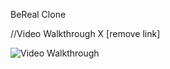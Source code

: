 
BeReal Clone



//Video Walkthrough X [remove link]

<img src='http://i.imgur.com/link/to/your/gif/file.gif' title='Video Walkthrough' width='' alt='Video Walkthrough' />


